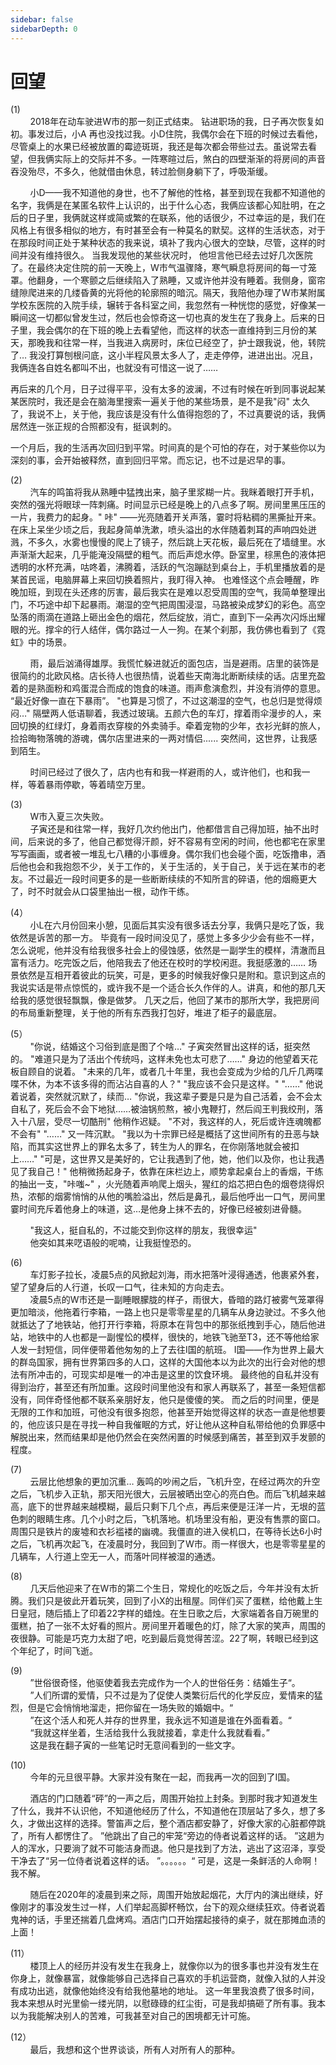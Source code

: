 ```yaml
---
sidebar: false
sidebarDepth: 0
---
```

# 回望

(1)<br>
&nbsp;&nbsp;&nbsp;&nbsp;&nbsp;&nbsp;&nbsp;&nbsp;2018年在动车驶进W市的那一刻正式结束。
钻进职场的我，日子再次恢复如初。事发过后，小A
再也没找过我。小D住院，我偶尔会在下班的时候过去看他，尽管桌上的水果已经被放置的霉迹斑斑，我还是每次都会带些过去。虽说常去看望，但我俩实际上的交际并不多。一阵寒暄过后，煞白的四壁渐渐的将房间的声音吞没殆尽，不多久，他就借由休息，转过脸侧身躺下了，呼吸渐缓。

&nbsp;&nbsp;&nbsp;&nbsp;&nbsp;&nbsp;&nbsp;&nbsp;小D——我不知道他的身世，也不了解他的性格，甚至到现在我都不知道他的名字，我俩是在某匿名软件上认识的，出于什么心态，我俩应该都心知肚明，在之后的日子里，我俩就这样或简或繁的在联系，他的话很少，不过幸运的是，我们在风格上有很多相似的地方，有时甚至会有一种莫名的默契。这样的生活状态，对于在那段时间正处于某种状态的我来说，填补了我内心很大的空缺，尽管，这样的时间并没有维持很久。
当我发现他的某些状况时，
他坦言他已经去过好几次医院了。在最终决定住院的前一天晚上，W市气温骤降，寒气瞬息将房间的每一寸笼罩。他翻身，一个寒颤之后继续陷入了熟睡，又或许他并没有睡着。我侧身，窗帘缝隙爬进来的几缕昏黄的光将他的轮廓照的暗沉。隔天，我陪他办理了W市某附属学校东医院的入院手续，辗转于各科室之间，我忽然有一种恍惚的感觉，好像某一瞬间这一切都似曾发生过，然后也会惊奇这一切也真的发生在了我身上。后来的日子里，我会偶尔的在下班的晚上去看望他，而这样的状态一直维持到三月份的某天，那晚我和往常一样，当我进入病房时，床位已经空了，护士跟我说，他，转院了…
我没打算刨根问底，这小半程风景太多人了，走走停停，进进出出。况且，我俩连各自姓名都叫不出，也就没有可惜这一说了……

再后来的几个月，日子过得平平，没有太多的波澜，不过有时候在听到同事说起某某医院时，我还是会在脑海里搜索一遍关于他的某些场景，是不是我"闷"
太久了，我说不上，关于他，我应该是没有什么值得抱怨的了，不过真要说的话，我俩居然连一张正规的合照都没有，挺讽刺的。

一个月后，我的生活再次回归到平常。时间真的是个可怕的存在，对于某些你以为深刻的事，会开始被释然，直到回归平常。而忘记，也不过是迟早的事。

(2)<br>
&nbsp;&nbsp;&nbsp;&nbsp;&nbsp;&nbsp;&nbsp;&nbsp;汽车的鸣笛将我从熟睡中猛拽出来，脑子里浆糊一片。我眯着眼打开手机，突然的强光将眼球一阵刺痛。时间显示已经是晚上的八点多了啊。房间里黑压压的一片，我费力的起身。"
咔"
——光亮随着开关声落，霎时将粘稠的黑撕扯开来。在床上呆坐少顷之后，我起身简单洗漱，喷头溢出的水伴随着刺耳的声响四处迸溅，不多久，水雾也慢慢的爬上了镜子，然后跳上天花板，最后死在了墙缝里。水声渐渐大起来，几乎能淹没隔壁的粗气。而后声熄水停。卧室里，棕黑色的液体把透明的水杯充满，咕咚着，沸腾着，活跃的气泡蹦跶到桌台上，手机里播放着的是某首民谣，电脑屏幕上来回切换着照片，我盯得入神。
也难怪这个点会睡醒，昨晚加班，到现在头还疼的厉害，最后我实在是难以忍受周围的空气，我简单整理出门，不巧途中却下起暴雨。潮湿的空气把周围浸湿，马路被染成梦幻的彩色。高空坠落的雨滴在道路上砸出金色的烟花，然后绽放，消亡，直到下一朵再次闪烁出耀眼的光。撑伞的行人结伴，偶尔路过一人一狗。在某个刹那，我仿佛也看到了《霓虹》中的场景。

&nbsp;&nbsp;&nbsp;&nbsp;&nbsp;&nbsp;&nbsp;&nbsp;雨，最后汹涌得雄厚。我慌忙躲进就近的面包店，当是避雨。店里的装饰是很简约的北欧风格。店长待人也很热情，说着些天南海北断断续续的话。店里充盈着的是熟面粉和鸡蛋混合而成的饱食的味道。雨声愈演愈烈，并没有消停的意思。
“最近好像一直在下暴雨”。
"也算是习惯了，不过这潮湿的空气，也总归是觉得烦闷…"
隔壁两人低语聊着，我透过玻璃。五颜六色的车灯，撑着雨伞漫步的人，来回切换的红绿灯，身着雨衣穿梭的外卖骑手。牵着宠物的少年，衣衫光鲜的旅人，捡拾晦物落魄的游魂，偶尔店里进来的一两对情侣......
突然间，这世界，让我感到陌生。

&nbsp;&nbsp;&nbsp;&nbsp;&nbsp;&nbsp;&nbsp;&nbsp;时间已经过了很久了，店内也有和我一样避雨的人，或许他们，也和我一样，等着暴雨停歇，等着晴空万里。

(3)<br>
&nbsp;&nbsp;&nbsp;&nbsp;&nbsp;&nbsp;&nbsp;&nbsp;W市入夏三次失败。<br>
&nbsp;&nbsp;&nbsp;&nbsp;&nbsp;&nbsp;&nbsp;&nbsp;子寅还是和往常一样，我好几次约他出门，他都借言自己得加班，抽不出时间，后来说的多了，他自己都觉得汗颜，好不容易有空闲的时间，他也都宅在家里写写画画，或者被一堆乱七八糟的小事缠身。偶尔我们也会碰个面，吃饭撸串，酒后他也会和我抱怨不少，关于工作的，关于生活的，关于自己，关于远在某市的老友。不过最近一段时间更多的是一些断断续续的不知所言的碎语，他的烟瘾更大了，时不时就会从口袋里抽出一根，动作干练。

(4）<br>
&nbsp;&nbsp;&nbsp;&nbsp;&nbsp;&nbsp;&nbsp;&nbsp;小L在六月份回来小憩，见面后其实没有很多话去分享，我俩只是吃了饭，我依然是诉苦的那一方。
毕竟有一段时间没见了，感觉上多多少少会有些不一样，怎么说呢，他并没有给我很多社会上的侵蚀感，依然是一副学生的模样，清澈而且富有活力。吃完饭之后，他陪我去了他还在校时的学校闲逛。我挺感激的……
场景依然是互相开着彼此的玩笑，可是，更多的时候我好像只是附和。意识到这点的我说实话是带点惊慌的，或许我不是一个适合长久作伴的人。讲真，和他的那几天给我的感觉很轻飘飘，像是做梦。
几天之后，他回了某市的那所大学，我把房间的布局重新整理，关于他的所有东西我打包好，堆进了柜子的最底层。

(5）<br>
&nbsp;&nbsp;&nbsp;&nbsp;&nbsp;&nbsp;&nbsp;&nbsp;"你说，结婚这个习俗到底是图了个啥…"
子寅突然冒出这样的话，挺突然的。
"难道只是为了活出个传统吗，这样未免也太可悲了……"
身边的他望着天花板自顾自的说着。
"未来的几年，或者几十年里，我也会变成为少给的几斤几两喋喋不休，为本不该多得的而沾沾自喜的人？"
"我应该不会只是这样。"
"……"
他说着说着，突然就沉默了，续而…
"你说，我这辈子要是只是为自己活着，会不会太自私了，死后会不会下地狱……被油锅煎熬，被小鬼鞭打，然后阎王判我绞刑，落入十八层，受尽一切酷刑"
他稍作迟疑。
"不对，我这样的人，死后或许连魂魄都不会有"
"……"
又一阵沉默。
"我以为十宗罪已经是概括了这世间所有的丑恶与缺陷，而其实这世界上的罪名太多了，转生为人的罪名，在你刚落地就会被扣上……"
"可是，这世界又是美好的，它让我遇到了他，她，他们以及你，也让我遇见了我自己！"
他稍微扬起身子，依靠在床栏边上，顺势拿起桌台上的香烟，干练的抽出一支，"咔嗤~"
，火光随着声响爬上烟头，猩红的焰芯把白色的烟卷烧得炽热，浓郁的烟雾悄悄的从他的嘴脸溢出，然后是鼻孔，最后他呼出一口气，房间里霎时间充斥着他身上的味道，这…是他身上抹不去的，好像已经被刻进骨髓。

&nbsp;&nbsp;&nbsp;&nbsp;&nbsp;&nbsp;&nbsp;&nbsp;"我这人，挺自私的，不过能交到你这样的朋友，我很幸运"<br>
&nbsp;&nbsp;&nbsp;&nbsp;&nbsp;&nbsp;&nbsp;&nbsp;他突如其来呓语般的呢喃，让我挺惶恐的。

(6)<br>
&nbsp;&nbsp;&nbsp;&nbsp;&nbsp;&nbsp;&nbsp;&nbsp;车灯影子拉长，凌晨5点的风掀起刘海，雨水把落叶浸得通透，他裹紧外套，望了望身后的人行道，长叹一口气，往未知的方向走去。<br>
&nbsp;&nbsp;&nbsp;&nbsp;&nbsp;&nbsp;&nbsp;&nbsp;凌晨5点的W市还是一副睡眼朦胧的样子，雨很大，昏暗的路灯被雾气笼罩得更加暗淡，他拖着行李箱，一路上也只是零零星星的几辆车从身边驶过。不多久他就抵达了了地铁站，他打开行李箱，将原本在背包中的那张纸拽到手心，随后他进站，地铁中的人也都是一副惺忪的模样，很快的，地铁飞驰至T3，还不等他给家人发一封短信，同伴便带着他匆匆的上了去往I国的航班。
I国——作为世界上最大的群岛国家，拥有世界第四多的人口，这样的大国他本以为此次的出行会对他的想法有所冲击的，可现实却是唯一的冲击是这里的饮食环境。
最终他的自私并没有得到治疗，甚至还有所加重。这段时间里他没有和家人再联系了，甚至一条短信都没有，同伴奇怪他都不联系亲朋好友，他只是傻傻的笑。
而之后的时间里，便是无限的工作和加班，可他没有很多抱怨，他甚至开始觉得这样的状态一直是他想要的，他应该只是在寻找一种自我催眠的方式，好让他从这种自私带给他的负罪感中解脱出来，然而结果却是他仍然会在突然闲置的时候感到痛苦，甚至到双手发颤的程度。

(7)<br>
&nbsp;&nbsp;&nbsp;&nbsp;&nbsp;&nbsp;&nbsp;&nbsp;云层比他想象的更加沉重…
轰鸣的吵闹之后，飞机升空，在经过两次的升空之后，飞机步入正轨，那天阳光很大，云层被晒出空心的亮白色。而后飞机越来越高，底下的世界越来越模糊，最后只剩下几个点，再后来便是汪洋一片，无垠的蓝色刺的眼睛生疼。几个小时之后，飞机落地。机场里没有船，更没有售票的窗口。周围只是铁片的废墟和衣衫褴褛的幽魂。我僵直的进入侯机口，在等待长达6小时之后，飞机再次起飞，在凌晨时分，我回到了W市。雨一样很大，也是零零星星的几辆车，人行道上空无一人，而落叶同样被湿的通透。

(8)<br>
&nbsp;&nbsp;&nbsp;&nbsp;&nbsp;&nbsp;&nbsp;&nbsp;几天后他迎来了在W市的第二个生日，常规化的吃饭之后，今年并没有太折腾。我们只是彼此开着玩笑，回到了小X的出租屋。同伴们买了蛋糕，给他戴上生日皇冠，随后插上了印着22字样的蜡烛。在生日歌之后，大家端着各自万碗里的蛋糕，拍了一张不太好看的照片。房间里开着暖色的灯，除了大家的笑声，周围的夜很静。可能是巧克力太甜了吧，吃到最后竟觉得苦涩。22了啊，转眼已经到这个年纪了，时间飞逝。

(9)<br>
&nbsp;&nbsp;&nbsp;&nbsp;&nbsp;&nbsp;&nbsp;&nbsp;”世俗很奇怪，他驱使着我去完成作为一个人的世俗任务：结婚生子“。<br>
&nbsp;&nbsp;&nbsp;&nbsp;&nbsp;&nbsp;&nbsp;&nbsp;”人们所谓的爱情，只不过是为了促使人类繁衍后代的化学反应，爱情来的猛烈，但是它会悄悄地溜走，把你留在一场失败的婚姻中。“<br>
&nbsp;&nbsp;&nbsp;&nbsp;&nbsp;&nbsp;&nbsp;&nbsp;”在这个活人和死人并存的世界里，我永远不知道是谁在外面看着。“<br>
&nbsp;&nbsp;&nbsp;&nbsp;&nbsp;&nbsp;&nbsp;&nbsp;“我就这样坐着，生活给我什么我就接着，拿走什么我就看看。”<br>
&nbsp;&nbsp;&nbsp;&nbsp;&nbsp;&nbsp;&nbsp;&nbsp;这是我在翻子寅的一些笔记时无意间看到的一些文字。

(10)<br>
&nbsp;&nbsp;&nbsp;&nbsp;&nbsp;&nbsp;&nbsp;&nbsp;今年的元旦很平静。大家并没有聚在一起，而我再一次的回到了I国。

&nbsp;&nbsp;&nbsp;&nbsp;&nbsp;&nbsp;&nbsp;&nbsp;酒店的门口随着“砰”的一声之后，周围开始拉上封条。到那时我才知道发生了什么，我并不认识他，不知道他经历了什么，不知道他在顶层站了多久，想了多久，才做出这样的选择。警笛声之后，整个酒店都安静了，好像大家的心脏都停跳了，所有人都愣住了。
”他跳出了自己的牢笼“旁边的侍者说着这样的话。
”这趟为人的浑水，只要淌了就不可能洁身而退。他只是找到了方法，逃出了这沼泽，享受干净去了“另一位侍者说着这样的话。
”。。。。。。“
可是，这是一条鲜活的人命啊！我不解。

&nbsp;&nbsp;&nbsp;&nbsp;&nbsp;&nbsp;&nbsp;&nbsp;随后在2020年的凌晨到来之际，周围开始放起烟花，大厅内的演出继续，好像刚才的事没发生过一样，人们举起高脚杯畅饮，台下的观众继续狂欢。侍者说着鬼神的话，手里还揣着几盘烤鸡。酒店门口开始摆起接待的桌子，就在那摊血渍的上面！

(11）<br>
&nbsp;&nbsp;&nbsp;&nbsp;&nbsp;&nbsp;&nbsp;&nbsp;楼顶上人的经历并没有发生在我身上，就像你以为的很多事也并没有发生在你身上，就像暴富，就像能够自己选择自己喜欢的手机运营商，就像入狱的人并没有成功出逃，就像他始终没有给我他墓地的地址。
这一年里我浪费了很多时间，我本来想从时光里偷一缕光阴，以慰碌碌的红尘街，可是我却搞砸了所有事。我本以为我能解决别人的苦难，可我甚至对自己的困境都无计可施。

(12）<br>
&nbsp;&nbsp;&nbsp;&nbsp;&nbsp;&nbsp;&nbsp;&nbsp;最后，我想和这个世界谈谈，所有人对所有人的那种。